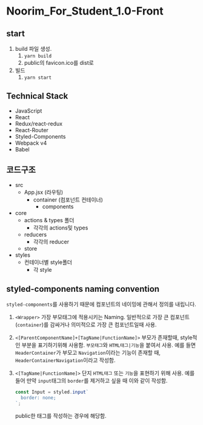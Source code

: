 # Noorim_For_Student_1.0-Front

## start

1. build 파일 생성. 
   1. `yarn build`
   2. public의 favicon.ico를 dist로
2. 빌드
   1. `yarn start`

## Technical Stack
- JavaScript
- React
- Redux/react-redux
- React-Router
- Styled-Components
- Webpack v4
- Babel

## 코드구조

- src
  - App.jsx (라우팅)
    - container (컴포넌트 컨테이너)
      - components
- core
  - actions & types 폴더
    - 각각의 actions및 types
  - reducers
    - 각각의 reducer
  - store
- styles
  - 컨테이너별 style폴더
    - 각 style

## styled-components naming convention
`styled-components`를 사용하기 때문에 컴포넌트의 네이밍에 관해서 정의를 내립니다.

1. `<Wrapper>`
   가장 부모태그에 적용시키는 Naming. 일반적으로 가장 큰 컴포넌트(`container`)를 감싸거나 의미적으로 가장 큰 컴포넌트일때 사용.

2. `<[ParentComponentName]+[TagName|FunctionName]>`
    부모가 존재할때, style적인 부분을 표기하기위해 사용함. `부모태그`와 `HTML태그|기능`을 붙여서 사용. 예를 들면 `HeaderContainer`가 부모고 `Navigation`이라는 기능이 존재할 때, `HeaderContainerNavigation`이라고 작성함.

3. `<[TagName|FunctionName]>`
    단지 `HTML태그` 또는 `기능`을 표현하기 위해 사용. 예를 들어 만약 `input`태그의 `border`를 제거하고 싶을 때 이와 같이 작성함.
    ```javascript
    const Input = styled.input`
      border: none;
    `;
    ```
    public한 태그를 작성하는 경우에 해당함.